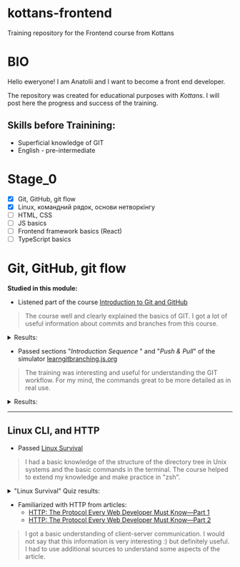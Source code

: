 # kottans-frontend
Training repository for the Frontend course from Kottans

# BIO
Hello eweryone! I am Anatolii and I want to become a front end developer.

The repository was created for educational purposes with *Kottans*. I will post here the progress and success of the training.

## Skills before Trainining:
- Superficial knowledge of GIT
- English - pre-intermediate

# Stage_0
- [x] Git, GitHub, git flow
- [x] Linux, командний рядок, основи нетворкінгу
- [ ] HTML, CSS
- [ ] JS basics
- [ ] Frontend framework basics (React)
- [ ] TypeScript basics

# Git, GitHub, git flow

**Studied in this module:**

- Listened part of the course [Introduction to Git and GitHub](https://www.coursera.org/learn/introduction-git-github)

>The course well and clearly explained the basics of GIT.
I got a lot of useful information about commits and branches from this course.

<details>
	<summary>Results:</summary>
	<img src="FilesForReadme/GITQuiz1.png">
	<p></p>
  <img src="FilesForReadme/GITQuiz2.png">
</details>

- Passed sections "*Introduction Sequence*
" and "*Push & Pull*" of the simulator [learngitbranching.js.org](https://learngitbranching.js.org/)

> The training was interesting and useful for understanding the GIT workflow. For my mind, the commands great to be more detailed as in real use.

<details>
	<summary>Results:</summary>
	<img src="FilesForReadme/learngitbranchingMain.png">
	<p></p>
  <img src="FilesForReadme/learngitbranchingRemote.png">
</details>

_______________________

## Linux CLI, and HTTP

- Passed [Linux Survival](https://linuxsurvival.com/linux-tutorial-introduction/)

> I had a basic knowledge of the structure of the directory tree in Unix systems and the basic commands in the terminal. The course helped to extend my knowledge and make practice in "zsh".

<details>
	<summary>"Linux Survival" Quiz results:</summary>
	<img src="task_linux_cli/QuizNumber1.png">
	<p></p>
	<img src="task_linux_cli/QuizNumber2.png">
	<p></p>
	<img src="task_linux_cli/QuizNumber3.png">
	<p></p>
	<img src="task_linux_cli/QuizNumber4.png">
</details>

- Familiarized with HTTP from articles:
	- [HTTP: The Protocol Every Web Developer Must Know—Part 1](https://code.tutsplus.com/uk/tutorials/http-the-protocol-every-web-developer-must-know-part-1--net-31177)
	- [HTTP: The Protocol Every Web Developer Must Know—Part 2](https://code.tutsplus.com/uk/tutorials/http-the-protocol-every-web-developer-must-know-part-2--net-31155)

> I got a basic understanding of client-server communication. I would not say that this information is very interesting :) but definitely useful. I had to use additional sources to understand some aspects of the article.